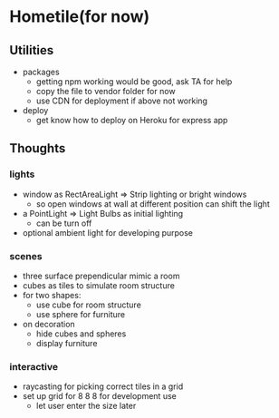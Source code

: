 # Hometile(for now)
## Utilities
- packages
    - getting npm working would be good, ask TA for help
    - copy the file to vendor folder for now
    - use CDN for deployment if above not working
- deploy
    - get know how to deploy on Heroku for express app

## Thoughts
### lights
- window as RectAreaLight => Strip lighting or bright windows
    - so open windows at wall at different position can shift the light
- a PointLight => Light Bulbs as initial lighting
    - can be turn off
- optional ambient light for developing purpose

### scenes
- three surface prependicular mimic a room
- cubes as tiles to simulate room structure
- for two shapes:
    - use cube for room structure
    - use sphere for furniture
- on decoration
    - hide cubes and spheres
    - display furniture

### interactive
- raycasting for picking correct tiles in a grid
- set up grid for 8 8 8 for development use
    - let user enter the size later
